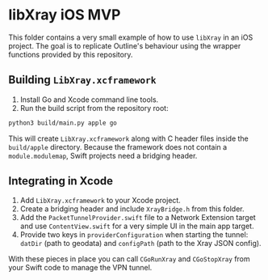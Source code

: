 # libXray iOS MVP

This folder contains a very small example of how to use `libXray` in an iOS
project. The goal is to replicate Outline's behaviour using the wrapper
functions provided by this repository.

## Building `LibXray.xcframework`

1. Install Go and Xcode command line tools.
2. Run the build script from the repository root:

```bash
python3 build/main.py apple go
```

This will create `LibXray.xcframework` along with C header files inside the
`build/apple` directory. Because the framework does not contain a
`module.modulemap`, Swift projects need a bridging header.

## Integrating in Xcode

1. Add `LibXray.xcframework` to your Xcode project.
2. Create a bridging header and include `XrayBridge.h` from this folder.
3. Add the `PacketTunnelProvider.swift` file to a Network Extension target and
   use `ContentView.swift` for a very simple UI in the main app target.
4. Provide two keys in `providerConfiguration` when starting the tunnel:
   `datDir` (path to geodata) and `configPath` (path to the Xray JSON config).

With these pieces in place you can call `CGoRunXray` and `CGoStopXray` from your
Swift code to manage the VPN tunnel.
